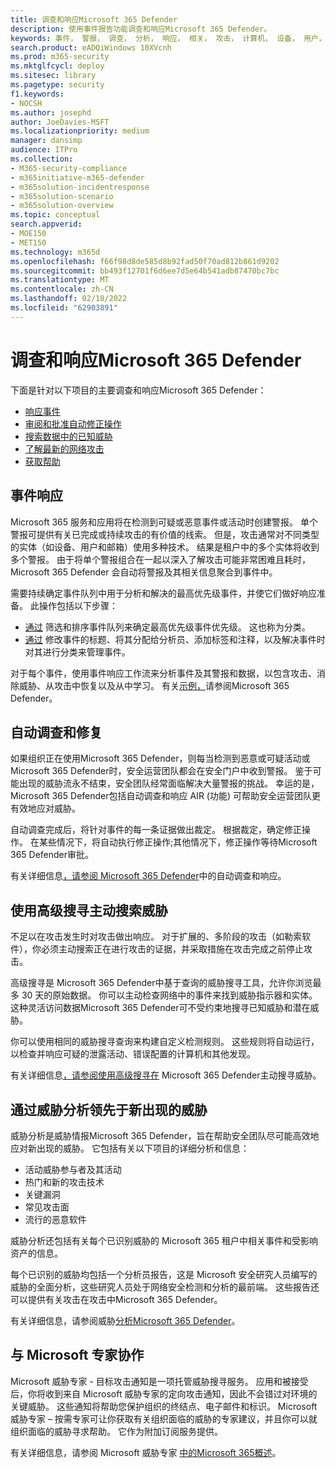 ```yaml
---
title: 调查和响应Microsoft 365 Defender
description: 使用事件报告功能调查和响应Microsoft 365 Defender。
keywords: 事件， 警报， 调查， 分析， 响应， 相关， 攻击， 计算机， 设备， 用户， 标识， 标识， 邮箱， 电子邮件， 365， microsoft， m365， 事件响应， 网络攻击
search.product: eADQiWindows 10XVcnh
ms.prod: m365-security
ms.mktglfcycl: deploy
ms.sitesec: library
ms.pagetype: security
f1.keywords:
- NOCSH
ms.author: josephd
author: JoeDavies-MSFT
ms.localizationpriority: medium
manager: dansimp
audience: ITPro
ms.collection:
- M365-security-compliance
- m365initiative-m365-defender
- m365solution-incidentresponse
- m365solution-scenario
- m365solution-overview
ms.topic: conceptual
search.appverid:
- MOE150
- MET150
ms.technology: m365d
ms.openlocfilehash: f66f98d8de585d8b92fad50f70ad812b861d9202
ms.sourcegitcommit: bb493f12701f6d6ee7d5e64b541adb87470bc7bc
ms.translationtype: MT
ms.contentlocale: zh-CN
ms.lasthandoff: 02/18/2022
ms.locfileid: "62903891"
---
```

# <a name="investigate-and-respond-with-microsoft-365-defender"></a>调查和响应Microsoft 365 Defender

下面是针对以下项目的主要调查和响应Microsoft 365 Defender：

- [响应事件](#incident-response)
- [审阅和批准自动修正操作](#automated-investigation-and-remediation)
- [搜索数据中的已知威胁](#proactive-search-for-threats-with-advanced-hunting)
- [了解最新的网络攻击](#get-ahead-of-emerging-threats-with-threat-analytics)
- [获取帮助](#collaborate-with-microsoft-experts)

## <a name="incident-response"></a>事件响应

Microsoft 365 服务和应用将在检测到可疑或恶意事件或活动时创建警报。 单个警报可提供有关已完成或持续攻击的有价值的线索。 但是，攻击通常对不同类型的实体（如设备、用户和邮箱）使用多种技术。 结果是租户中的多个实体将收到多个警报。 由于将单个警报组合在一起以深入了解攻击可能非常困难且耗时，Microsoft 365 Defender 会自动将警报及其相关信息聚合到事件中。

需要持续确定事件队列中用于分析和解决的最高优先级事件，并使它们做好响应准备。 此操作包括以下步骤：

- [通过](incident-queue.md) 筛选和排序事件队列来确定最高优先级事件优先级。 这也称为分类。
- [通过](manage-incidents.md) 修改事件的标题、将其分配给分析员、添加标签和注释，以及解决事件时对其进行分类来管理事件。

对于每个事件，使用事件响应工作流来分析事件及其警报和数据，以包含攻击、消除威胁、从攻击中恢复以及从中学习。 有关[示例，](incidents-overview.md#example-incident-response-workflow-for-microsoft-365-defender)请参阅Microsoft 365 Defender。

## <a name="automated-investigation-and-remediation"></a>自动调查和修复

如果组织正在使用Microsoft 365 Defender，则每当检测到恶意或可疑活动或Microsoft 365 Defender时，安全运营团队都会在安全门户中收到警报。 鉴于可能出现的威胁流永不结束，安全团队经常面临解决大量警报的挑战。 幸运的是，Microsoft 365 Defender包括自动调查和响应 AIR (功能) 可帮助安全运营团队更有效地应对威胁。

自动调查完成后，将针对事件的每一条证据做出裁定。 根据裁定，确定修正操作。 在某些情况下，将自动执行修正操作;其他情况下，修正操作等待Microsoft 365 Defender审批。 

有关详细信息[，请参阅 Microsoft 365 Defender](m365d-autoir.md)中的自动调查和响应。

## <a name="proactive-search-for-threats-with-advanced-hunting"></a>使用高级搜寻主动搜索威胁

不足以在攻击发生时对攻击做出响应。 对于扩展的、多阶段的攻击（如勒索软件），你必须主动搜索正在进行攻击的证据，并采取措施在攻击完成之前停止攻击。

高级搜寻是 Microsoft 365 Defender中基于查询的威胁搜寻工具，允许你浏览最多 30 天的原始数据。 你可以主动检查网络中的事件来找到威胁指示器和实体。 这种灵活访问数据Microsoft 365 Defender可不受约束地搜寻已知威胁和潜在威胁。

你可以使用相同的威胁搜寻查询来构建自定义检测规则。 这些规则将自动运行，以检查并响应可疑的泄露活动、错误配置的计算机和其他发现。

有关详细信息[，请参阅使用高级搜寻在](advanced-hunting-overview.md) Microsoft 365 Defender主动搜寻威胁。

## <a name="get-ahead-of-emerging-threats-with-threat-analytics"></a>通过威胁分析领先于新出现的威胁

威胁分析是威胁情报Microsoft 365 Defender，旨在帮助安全团队尽可能高效地应对新出现的威胁。 它包括有关以下项目的详细分析和信息：

- 活动威胁参与者及其活动
- 热门和新的攻击技术
- 关键漏洞
- 常见攻击面
- 流行的恶意软件

威胁分析还包括有关每个已识别威胁的 Microsoft 365 租户中相关事件和受影响资产的信息。

每个已识别的威胁均包括一个分析员报告，这是 Microsoft 安全研究人员编写的威胁的全面分析，这些研究人员处于网络安全检测和分析的最前端。 这些报告还可以提供有关攻击在攻击中Microsoft 365 Defender。

有关详细信息，请参阅威胁[分析Microsoft 365 Defender](threat-analytics.md)。

## <a name="collaborate-with-microsoft-experts"></a>与 Microsoft 专家协作

Microsoft 威胁专家 - 目标攻击通知是一项托管威胁搜寻服务。 应用和被接受后，你将收到来自 Microsoft 威胁专家的定向攻击通知，因此不会错过对环境的关键威胁。 这些通知将帮助您保护组织的终结点、电子邮件和标识。 Microsoft 威胁专家 – 按需专家可让你获取有关组织面临的威胁的专家建议，并且你可以就组织面临的威胁寻求帮助。 它作为附加订阅服务提供。

有关详细信息，请参阅 Microsoft 威胁专家 [中的Microsoft 365概述](/security/mtp/microsoft-threat-experts.md)。

